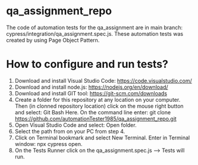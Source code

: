 # qa_assignment_repo
The code of automation tests for the qa_assignment are in main branch: cypress/integration/qa_assignment.spec.js. These automation tests was created by using Page Object Pattern. 

# How to configure and run tests?
1. Download and install Visual Studio Code: https://code.visualstudio.com/
2. Download and install node.js: https://nodejs.org/en/download/
3. Download and install GIT tool: https://git-scm.com/downloads
4. Create a folder for this repository at any location on your computer. Then (in clonned repository location) click on the mouse right button and select:  Git Bash Here. On the command line enter: git clone https://github.com/automationTester1985/qa_assignment_repo.git
5. Open Visual Studio Code and select: Open folder.
6. Select the path from on your PC from step 4.
7. Click on Terminal bookmark and select New Terminal. Enter in Terminal window: npx cypress open.
8. On the Tests Runner click on the qa_assignment.spec.js  --> Tests will run.

